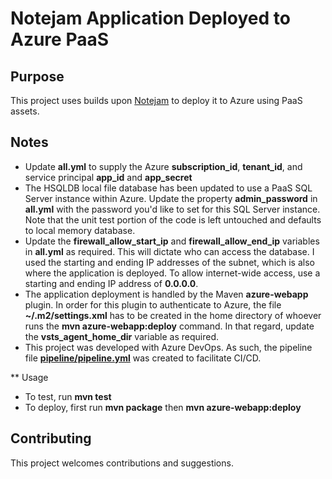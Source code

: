 # Notejam Application Deployed to Azure PaaS

## Purpose

This project uses builds upon [Notejam](https://github.com/komarserjio/notejam) to deploy it to Azure using PaaS assets.

## Notes

* Update **all.yml** to supply the Azure **subscription_id**, **tenant_id**, and service principal **app_id** and **app_secret**
* The HSQLDB local file database has been updated to use a PaaS SQL Server instance within Azure. Update the property **admin_password** in **all.yml** with the password you'd like to set for this SQL Server instance.  Note that the unit test portion of the code is left untouched and defaults to local memory database.
* Update the **firewall_allow_start_ip** and **firewall_allow_end_ip** variables in **all.yml** as required.  This will dictate who can access the database.  I used the starting and ending IP addresses of the subnet, which is also where the application is deployed.  To allow internet-wide access, use a starting and ending IP address of **0.0.0.0**.
* The application deployment is handled by the Maven **azure-webapp** plugin. In order for this plugin to authenticate to Azure, the file **~/.m2/settings.xml** has to be created in the home directory of whoever runs the **mvn azure-webapp:deploy** command. In that regard, update the **vsts_agent_home_dir** variable as required.
* This project was developed with Azure DevOps. As such, the pipeline file **[pipeline/pipeline.yml](pipeline/pipeline.yml)** was created to facilitate CI/CD.

** Usage

* To test, run **mvn test**
* To deploy, first run **mvn package** then **mvn azure-webapp:deploy**

## Contributing

This project welcomes contributions and suggestions.
